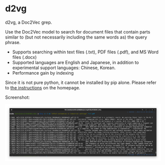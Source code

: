 # d2vg

d2vg, a Doc2Vec grep.

Use the Doc2Vec model to search for document files that contain parts similar to (but not necessarily including the same words as) the query phrase.

* Supports searching within text files (.txt), PDF files (.pdf), and MS Word files (.docx)
* Supported languages are English and Japanese, in addition to experimental support languages: Chinese, Korean.
* Performance gain by indexing

Since it is not pure python, it cannot be installed by pip alone. Please refer to [the instructions](https://github.com/tos-kamiya/d2vg#installation) on the homepage.

Screenshot:

![](https://github.com/tos-kamiya/d2vg/blob/main/images/example1.png?raw=True)